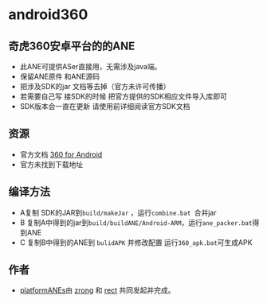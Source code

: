 ﻿android360
=========

## 奇虎360安卓平台的的ANE
* 此ANE可提供ASer直接用，无需涉及java端。
* 保留ANE原件 和ANE源码  
* 把涉及SDK的jar 文档等去掉（官方未许可传播）
* 若需要自己写  接SDK的时候 把官方提供的SDK相应文件导入库即可
* SDK版本会一直在更新 请使用前详细阅读官方SDK文档

## 资源

* 官方文档 [360 for Android](http://dev.app.360.cn/dev/doc)
*  官方未找到下载地址

## 编译方法
*  A复制 SDK的JAR到`build/makeJar` ，运行`combine.bat `合并jar
*  B 复制A中得到的jar到`build/buildANE/Android-ARM`，运行`ane_packer.bat`得到ANE
*  C 复制B中得到的ANE到 `bulidAPK` 并修改配置 运行`360_apk.bat`可生成APK


## 作者

* [platformANEs](https://github.com/platformanes)由 [zrong](http://zengrong.net) 和 [rect](http://www.shadowkong.com/) 共同发起并完成。
